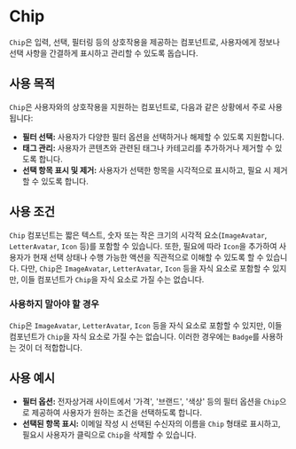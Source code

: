 # Chip

`Chip`은 입력, 선택, 필터링 등의 상호작용을 제공하는 컴포넌트로, 사용자에게 정보나 선택 사항을 간결하게 표시하고 관리할 수 있도록 돕습니다. 

## 사용 목적

`Chip`은 사용자와의 상호작용을 지원하는 컴포넌트로, 다음과 같은 상황에서 주로 사용됩니다:

- **필터 선택:** 사용자가 다양한 필터 옵션을 선택하거나 해제할 수 있도록 지원합니다.
- **태그 관리:** 사용자가 콘텐츠와 관련된 태그나 카테고리를 추가하거나 제거할 수 있도록 합니다. 
- **선택 항목 표시 및 제거:** 사용자가 선택한 항목을 시각적으로 표시하고, 필요 시 제거할 수 있도록 합니다. 

## 사용 조건

`Chip` 컴포넌트는 짧은 텍스트, 숫자 또는 작은 크기의 시각적 요소(`ImageAvatar`, `LetterAvatar`, `Icon` 등)를 포함할 수 있습니다. 또한, 필요에 따라 `Icon`을 추가하여 사용자가 현재 선택 상태나 수행 가능한 액션을 직관적으로 이해할 수 있도록 할 수 있습니다. 다만, `Chip`은 `ImageAvatar`, `LetterAvatar`, `Icon` 등을 자식 요소로 포함할 수 있지만, 이들 컴포넌트가 `Chip`을 자식 요소로 가질 수는 없습니다.

### 사용하지 말아야 할 경우

`Chip`은 `ImageAvatar`, `LetterAvatar`, `Icon` 등을 자식 요소로 포함할 수 있지만, 이들 컴포넌트가 `Chip`을 자식 요소로 가질 수는 없습니다. 이러한 경우에는 `Badge`를 사용하는 것이 더 적합합니다.

## 사용 예시

- **필터 옵션:** 전자상거래 사이트에서 '가격', '브랜드', '색상' 등의 필터 옵션을 `Chip`으로 제공하여 사용자가 원하는 조건을 선택하도록 합니다.
- **선택된 항목 표시:** 이메일 작성 시 선택된 수신자의 이름을 `Chip` 형태로 표시하고, 필요시 사용자가 클릭으로 `Chip`을 삭제할 수 있습니다.
